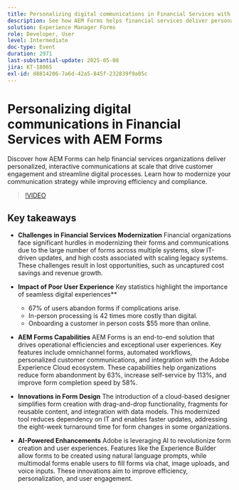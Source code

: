 ```yaml
---
title: Personalizing digital communications in Financial Services with AEM Forms
description: See how AEM Forms helps financial services deliver personalized, scalable communications that boost engagement, efficiency, and compliance.
solution: Experience Manager Forms
role: Developer, User
level: Intermediate
doc-type: Event
duration: 2971
last-substantial-update: 2025-05-08
jira: KT-18065
exl-id: d8814206-7a6d-42a5-845f-232839f9a05c
---
```

# Personalizing digital communications in Financial Services with AEM Forms

Discover how AEM Forms can help financial services organizations deliver personalized, interactive communications at scale that drive customer engagement and streamline digital processes. Learn how to modernize your communication strategy while improving efficiency and compliance.

>[!VIDEO](https://video.tv.adobe.com/v/3458104/?learn=on&enablevpops)

## Key takeaways

* **Challenges in Financial Services Modernization** Financial organizations face significant hurdles in modernizing their forms and communications due to the large number of forms across multiple systems, slow IT-driven updates, and high costs associated with scaling legacy systems. These challenges result in lost opportunities, such as uncaptured cost savings and revenue growth.

* **Impact of Poor User Experience** Key statistics highlight the importance of seamless digital experiences**

  * 67% of users abandon forms if complications arise.
  * In-person processing is 42 times more costly than digital.
  * Onboarding a customer in person costs $55 more than online.

* **AEM Forms Capabilities** AEM Forms is an end-to-end solution that drives operational efficiencies and exceptional user experiences. Key features include omnichannel forms, automated workflows, personalized customer communications, and integration with the Adobe Experience Cloud ecosystem. These capabilities help organizations reduce form abandonment by 63%, increase self-service by 113%, and improve form completion speed by 58%.

* **Innovations in Form Design** The introduction of a cloud-based designer simplifies form creation with drag-and-drop functionality, fragments for reusable content, and integration with data models. This modernized tool reduces dependency on IT and enables faster updates, addressing the eight-week turnaround time for form changes in some organizations.

* **AI-Powered Enhancements** Adobe is leveraging AI to revolutionize form creation and user experiences. Features like the Experience Builder allow forms to be created using natural language prompts, while multimodal forms enable users to fill forms via chat, image uploads, and voice inputs. These innovations aim to improve efficiency, personalization, and user engagement.
